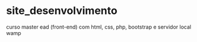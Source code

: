 # site_desenvolvimento
curso master ead (front-end) com html, css, php, bootstrap e servidor local wamp
